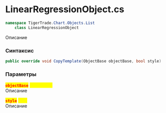 
# LinearRegressionObject.cs
```csharp
namespace TigerTrade.Chart.Objects.List  
    class LinearRegressionObject
```

Описание

### Синтаксис
```csharp
public override void CopyTemplate(ObjectBase objectBase, bool style)
```

### Параметры
<mark style="color:red;">**`objectBase`**</mark> <mark style="color:yellow;">`ObjectBase`</mark>  
 Описание  
  
<mark style="color:red;">**`style`**</mark> <mark style="color:yellow;">`bool`</mark>  
 Описание  
  

                    
                    